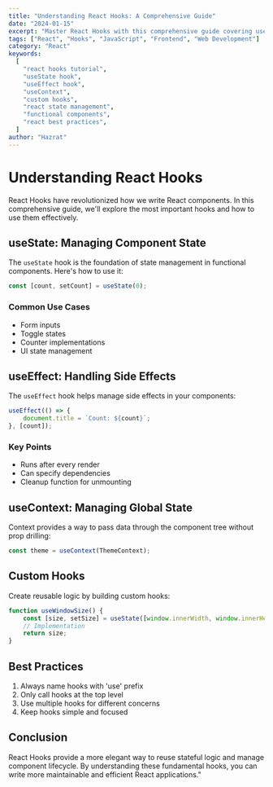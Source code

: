 ```yaml
---
title: "Understanding React Hooks: A Comprehensive Guide"
date: "2024-01-15"
excerpt: "Master React Hooks with this comprehensive guide covering useState, useEffect, useContext, and custom hooks implementation for building efficient React applications."
tags: ["React", "Hooks", "JavaScript", "Frontend", "Web Development"]
category: "React"
keywords:
  [
    "react hooks tutorial",
    "useState hook",
    "useEffect hook",
    "useContext",
    "custom hooks",
    "react state management",
    "functional components",
    "react best practices",
  ]
author: "Hazrat"
---
```


# Understanding React Hooks

React Hooks have revolutionized how we write React components. In this comprehensive guide, we'll explore the most important hooks and how to use them effectively.

## useState: Managing Component State

The `useState` hook is the foundation of state management in functional components. Here's how to use it:

```javascript
const [count, setCount] = useState(0);
```

### Common Use Cases

- Form inputs
- Toggle states
- Counter implementations
- UI state management

## useEffect: Handling Side Effects

The `useEffect` hook helps manage side effects in your components:

```javascript
useEffect(() => {
	document.title = `Count: ${count}`;
}, [count]);
```

### Key Points

- Runs after every render
- Can specify dependencies
- Cleanup function for unmounting

## useContext: Managing Global State

Context provides a way to pass data through the component tree without prop drilling:

```javascript
const theme = useContext(ThemeContext);
```

## Custom Hooks

Create reusable logic by building custom hooks:

```javascript
function useWindowSize() {
	const [size, setSize] = useState([window.innerWidth, window.innerHeight]);
	// Implementation
	return size;
}
```

## Best Practices

1. Always name hooks with 'use' prefix
2. Only call hooks at the top level
3. Use multiple hooks for different concerns
4. Keep hooks simple and focused

## Conclusion

React Hooks provide a more elegant way to reuse stateful logic and manage component lifecycle. By understanding these fundamental hooks, you can write more maintainable and efficient React applications."
